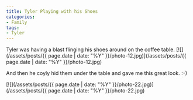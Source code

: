 ```yaml
---
title: Tyler Playing with his Shoes
categories:
- Family
tags:
- Tyler
---
```


Tyler was having a blast flinging his shoes around on the coffee table.
[![](/assets/posts/{{ page.date | date: "%Y" }}/photo-12.jpg)](/assets/posts/{{ page.date | date: "%Y" }}/photo-12.jpg)

And then he coyly hid them under the table and gave me this great look. :-)

[![](/assets/posts/{{ page.date | date: "%Y" }}/photo-22.jpg)](/assets/posts/{{ page.date | date: "%Y" }}/photo-22.jpg)
